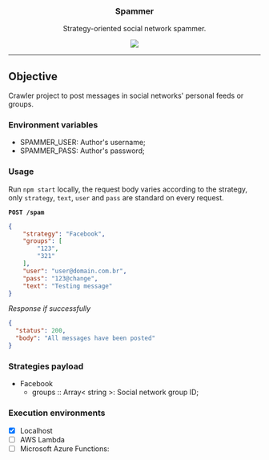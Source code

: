 <p align="center">
  <h3 align="center">Spammer</h3>
  <p align="center">Strategy-oriented social network spammer.</p>

  <p align="center">
  <a href="http://standardjs.com/">
    <img src="https://img.shields.io/badge/code%20style-standard-brightgreen.svg">
  </a>
  </p>
</p>

---

## Objective
Crawler project to post messages in social networks' personal feeds or groups.

### Environment variables
* SPAMMER_USER: Author's username;
* SPAMMER_PASS: Author's password;

### Usage

Run `npm start` locally, the request body varies according to the strategy, only `strategy`, `text`, `user` and `pass` are standard on every request.

**`POST /spam`**

```json
{
	"strategy": "Facebook",
	"groups": [
		"123",
		"321"
	],
	"user": "user@domain.com.br",
	"pass": "123@change",
	"text": "Testing message"
}
```

_Response if successfully_
```json
{
  "status": 200,
  "body": "All messages have been posted"
}
```

### Strategies payload

- Facebook
  + groups  :: Array< string >: Social network group ID;

### Execution environments

- [x] Localhost
- [ ] AWS Lambda
- [ ] Microsoft Azure Functions: